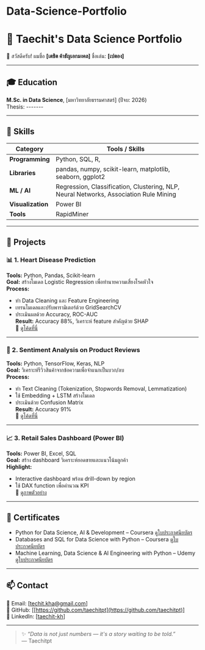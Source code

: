 # Data-Science-Portfolio
# 🧠 Taechit's Data Science Portfolio
👋 สวัสดีครับ! ผมชื่อ **[เตชิต ค้าธัญเอกมงคล]** ชื่อเล่น: **[เปตอง]** 

---
## 🎓 Education
**M.Sc. in Data Science**, [มหาวิทยาลัยธรรมศาสตร์] (ปีจบ: 2026)  
Thesis: *-------*

---
## 🧰 Skills

| Category | Tools / Skills |
|-----------|----------------|
| **Programming** | Python, SQL, R,|
| **Libraries** | pandas, numpy, scikit-learn, matplotlib, seaborn, ggplot2 |
| **ML / AI** | Regression, Classification, Clustering, NLP, Neural Networks, Association Rule Mining  |
| **Visualization** | Power BI|
| **Tools** | RapidMiner |

---

## 🚀 Projects

### 📊 1. Heart Disease Prediction
**Tools:** Python, Pandas, Scikit-learn  
**Goal:** สร้างโมเดล Logistic Regression เพื่อทำนายความเสี่ยงโรคหัวใจ  
**Process:**
- ทำ Data Cleaning และ Feature Engineering  
- เทรนโมเดลและปรับพารามิเตอร์ด้วย GridSearchCV  
- ประเมินผลด้วย Accuracy, ROC-AUC  
**Result:** Accuracy 88%, วิเคราะห์ feature สำคัญด้วย SHAP  
🔗 [ดูโค้ดที่นี่](./HeartDisease_Prediction)

---

### 💬 2. Sentiment Analysis on Product Reviews
**Tools:** Python, TensorFlow, Keras, NLP  
**Goal:** วิเคราะห์รีวิวสินค้าจากข้อความเพื่อจำแนกเป็นบวก/ลบ  
**Process:**
- ทำ Text Cleaning (Tokenization, Stopwords Removal, Lemmatization)  
- ใช้ Embedding + LSTM สร้างโมเดล  
- ประเมินด้วย Confusion Matrix  
**Result:** Accuracy 91%  
🔗 [ดูโค้ดที่นี่](./Sentiment_Analysis)

---

### 📈 3. Retail Sales Dashboard (Power BI)
**Tools:** Power BI, Excel, SQL  
**Goal:** สร้าง dashboard วิเคราะห์ยอดขายและแนวโน้มลูกค้า  
**Highlight:**
- Interactive dashboard พร้อม drill-down by region  
- ใช้ DAX function เพื่อคำนวณ KPI  
🔗 [ดูภาพตัวอย่าง](./Retail_Sales_Dashboard)

---


## 🏅 Certificates
- Python for Data Science, AI & Development – Coursera [ดูใบประกาศนียบัตร](https://drive.google.com/file/d/1yhW5Wkf7ViSJVGQo0GNJ6dJsH8SdpOpj/view?usp=drive_link)  
- Databases and SQL for Data Science with Python – Coursera [ดูใบประกาศนียบัตร](https://drive.google.com/file/d/1jVKPR2HJwHCzeegaDe3-YvgrH6gORjJu/view?usp=drive_link)  
- Machine Learning, Data Science & AI Engineering with Python – Udemy [ดูใบประกาศนียบัตร](https://drive.google.com/file/d/1b7TU7OlG_dOS3SPk1VN1YDhMpv3zXq1Z/view?usp=drive_link)   

---

## 📫 Contact
📧 Email: [techit.kha@gmail.com]  
🔗 GitHub: [[https://github.com/taechitpt](https://github.com/taechitpt)]  
🔗 LinkedIn: [[taechit-kh](https://www.linkedin.com/in/taechit-khathanyaakemongkol-2061a5337/)]  

---

> ✨ *“Data is not just numbers — it's a story waiting to be told.”*  
> — Taechitpt
